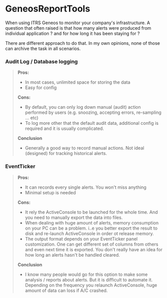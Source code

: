 # GeneosReportTools

When using ITRS Geneos to monitor your company's infrastructure. A question that often raised is that how many alerts were produced from individual application ? and for how long it has been staying for ?

There are different approach to do that. In my own opinions, none of those can archive the task in all scenarios.

### Audit Log / Database logging ###
> **Pros:**
> * In most cases, unlimited space for storing the data
> * Easy for config
> 
> **Cons:**
> * By default, you can only log down manual (audit) action performed by users (e.g. snoozing, accepting errors, re-sampling ... etc)
> * To log more other that the default audit data, additional config is required and it is usually complicated.
> 
> **Conclusion**
> * Generally a good way to record manual actions. Not ideal (designed) for tracking historical alerts.

### EventTicker ###
> **Pros:**
> * It can records every single alerts. You won't miss anything
> * Minimal setup is needed
> 
> **Cons:**
> * It rely the ActiveConsole to be launched for the whole time. And you need to manually export the data into files.
> * When dealing with huge amount of alerts, memory consumption on your PC can be a problem. i..e you better export the result to disk and re-launch ActiveConsole in order ot release memory.
> * The output format depends on your EventTicker panel customization. One can get different set of columns from others and even next time it is exported.
> You don't really have an idea for how long an alerts hasn't be handled cleared.
> 
> **Conclusion**
> * I know many people would go for this option to make some analysis / reports about alerts. But it is difficult to automate it. Depending on the frequency you relaunch ActiveConsole, huge amount of data can loss if A/C crashed.
